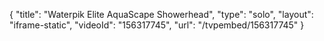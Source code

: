 {
    "title": "Waterpik Elite AquaScape Showerhead",
    "type": "solo",
    "layout": "iframe-static",
    "videoId": "156317745",
    "url": "\/tvpembed\/156317745"
}